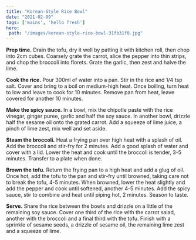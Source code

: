 ```yaml
---
title: "Korean-Style Rice Bowl"
date: "2021-02-09"
tags: ['mains', 'hello fresh']
hero: 
 path: "/images/korean-style-rice-bowl-31fb31f0.jpg"
---
```


**Prep time.** Drain the tofu, dry it well by patting it with kitchen roll, then chop into 2cm cubes. Coarsely grate the carrot, slice the pepper into thin strips, and chop the broccoli into florets. Grate the garlic, then zest and halve the lime.

**Cook the rice.** Pour 300ml of water into a pan. Stir in the rice and 1/4 tsp salt. Cover and bring to a boil on medium-high heat. Once boiling, turn heat to low and leave to cook for 10 minutes. Remove pan from heat, leave covered for another 10 minutes.

**Make the spicy sauce.** In a bowl, mix the chipotle paste with the rice vinegar, ginger puree, garlic and half the soy sauce. In another bowl, drizzle half the sesame oil onto the grated carrot. Add a squeeze of lime juice, a pinch of lime zest, mix well and set aside.

**Steam the broccoli.** Heat a frying pan over high heat with a splash of oil. Add the broccoli and stir-fry for 2 minutes. Add a good splash of water and cover with a lid. Lower the heat and cook until the broccoli is tender, 3-5 minutes. Transfer to a plate when done.

**Brown the tofu.** Return the frying pan to a high heat and add a glug of oil. Once hot, add the tofu to the pan and stir-fry until browned, taking care not to break the tofu, 4-5 minutes. When browned, lower the heat slightly and add the pepper and cook until softened, another 4-5 minutes. Add the spicy sauce, stir to combine and heat until piping hot, 2 minutes. Season to taste.

**Serve.** Share the rice between the bowls and drizzle on a little of the remaining soy sauce. Cover one third of the rice with the carrot salad, another with the broccoli and a final third with the tofu. Finish with a sprinkle of sesame seeds, a drizzle of sesame oil, the remaining lime zest and a squeeze of lime.
